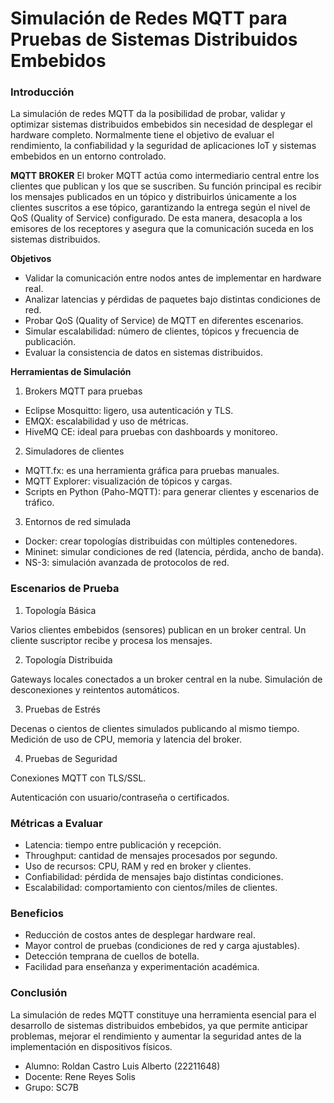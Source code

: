 # Simulación de Redes MQTT para Pruebas de Sistemas Distribuidos Embebidos
### Introducción
La simulación de redes MQTT da la posibilidad de probar, validar y optimizar sistemas distribuidos embebidos sin necesidad de desplegar el hardware completo.
Normalmente tiene el objetivo de evaluar el rendimiento, la confiabilidad y la seguridad de aplicaciones IoT y sistemas embebidos en un entorno controlado.

**MQTT BROKER**
El broker MQTT actúa como intermediario central entre los clientes que publican y los que se suscriben. Su función principal es recibir los mensajes publicados en un tópico y distribuirlos únicamente a los clientes suscritos a ese tópico, garantizando la entrega según el nivel de QoS (Quality of Service) configurado. De esta manera, desacopla a los emisores de los receptores y asegura que la comunicación suceda en los sistemas distribuidos.

**Objetivos**
- Validar la comunicación entre nodos antes de implementar en hardware real.
- Analizar latencias y pérdidas de paquetes bajo distintas condiciones de red.
- Probar QoS (Quality of Service) de MQTT en diferentes escenarios.
- Simular escalabilidad: número de clientes, tópicos y frecuencia de publicación.
- Evaluar la consistencia de datos en sistemas distribuidos.

**Herramientas de Simulación**
1. Brokers MQTT para pruebas
- Eclipse Mosquitto: ligero, usa autenticación y TLS.
- EMQX: escalabilidad y uso de métricas.
- HiveMQ CE: ideal para pruebas con dashboards y monitoreo.
2. Simuladores de clientes
- MQTT.fx: es una herramienta gráfica para pruebas manuales.
- MQTT Explorer: visualización de tópicos y cargas.
- Scripts en Python (Paho-MQTT): para generar clientes y escenarios de tráfico.
3. Entornos de red simulada
- Docker: crear topologías distribuidas con múltiples contenedores.
- Mininet: simular condiciones de red (latencia, pérdida, ancho de banda).
- NS-3: simulación avanzada de protocolos de red.

### Escenarios de Prueba
1. Topología Básica

Varios clientes embebidos (sensores) publican en un broker central.
Un cliente suscriptor recibe y procesa los mensajes.

2. Topología Distribuida

Gateways locales conectados a un broker central en la nube.
Simulación de desconexiones y reintentos automáticos.

3. Pruebas de Estrés

Decenas o cientos de clientes simulados publicando al mismo tiempo.
Medición de uso de CPU, memoria y latencia del broker.

4. Pruebas de Seguridad

Conexiones MQTT con TLS/SSL.

Autenticación con usuario/contraseña o certificados.

### Métricas a Evaluar

- Latencia: tiempo entre publicación y recepción.
- Throughput: cantidad de mensajes procesados por segundo.
- Uso de recursos: CPU, RAM y red en broker y clientes.
- Confiabilidad: pérdida de mensajes bajo distintas condiciones.
- Escalabilidad: comportamiento con cientos/miles de clientes.

### Beneficios
- Reducción de costos antes de desplegar hardware real.
- Mayor control de pruebas (condiciones de red y carga ajustables).
- Detección temprana de cuellos de botella.
- Facilidad para enseñanza y experimentación académica.

### Conclusión
La simulación de redes MQTT constituye una herramienta esencial para el desarrollo de sistemas distribuidos embebidos, ya que permite anticipar problemas, mejorar el rendimiento y aumentar la seguridad antes de la implementación en dispositivos físicos.

- Alumno: Roldan Castro Luis Alberto (22211648)
- Docente: Rene Reyes Solis
- Grupo: SC7B
